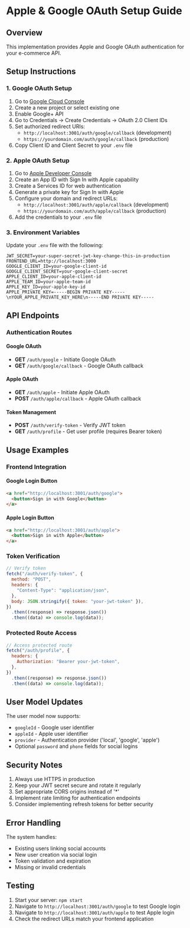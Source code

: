 # Apple & Google OAuth Setup Guide

## Overview

This implementation provides Apple and Google OAuth authentication for your e-commerce API.

## Setup Instructions

### 1. Google OAuth Setup

1. Go to [Google Cloud Console](https://console.cloud.google.com/)
2. Create a new project or select existing one
3. Enable Google+ API
4. Go to Credentials → Create Credentials → OAuth 2.0 Client IDs
5. Set authorized redirect URIs:
   - `http://localhost:3001/auth/google/callback` (development)
   - `https://yourdomain.com/auth/google/callback` (production)
6. Copy Client ID and Client Secret to your `.env` file

### 2. Apple OAuth Setup

1. Go to [Apple Developer Console](https://developer.apple.com/)
2. Create an App ID with Sign In with Apple capability
3. Create a Services ID for web authentication
4. Generate a private key for Sign In with Apple
5. Configure your domain and redirect URLs:
   - `http://localhost:3001/auth/apple/callback` (development)
   - `https://yourdomain.com/auth/apple/callback` (production)
6. Add the credentials to your `.env` file

### 3. Environment Variables

Update your `.env` file with the following:

```env
JWT_SECRET=your-super-secret-jwt-key-change-this-in-production
FRONTEND_URL=http://localhost:3000
GOOGLE_CLIENT_ID=your-google-client-id
GOOGLE_CLIENT_SECRET=your-google-client-secret
APPLE_CLIENT_ID=your-apple-client-id
APPLE_TEAM_ID=your-apple-team-id
APPLE_KEY_ID=your-apple-key-id
APPLE_PRIVATE_KEY=-----BEGIN PRIVATE KEY-----\nYOUR_APPLE_PRIVATE_KEY_HERE\n-----END PRIVATE KEY-----
```

## API Endpoints

### Authentication Routes

#### Google OAuth

- **GET** `/auth/google` - Initiate Google OAuth
- **GET** `/auth/google/callback` - Google OAuth callback

#### Apple OAuth

- **GET** `/auth/apple` - Initiate Apple OAuth
- **POST** `/auth/apple/callback` - Apple OAuth callback

#### Token Management

- **POST** `/auth/verify-token` - Verify JWT token
- **GET** `/auth/profile` - Get user profile (requires Bearer token)

## Usage Examples

### Frontend Integration

#### Google Login Button

```html
<a href="http://localhost:3001/auth/google">
  <button>Sign in with Google</button>
</a>
```

#### Apple Login Button

```html
<a href="http://localhost:3001/auth/apple">
  <button>Sign in with Apple</button>
</a>
```

### Token Verification

```javascript
// Verify token
fetch("/auth/verify-token", {
  method: "POST",
  headers: {
    "Content-Type": "application/json",
  },
  body: JSON.stringify({ token: "your-jwt-token" }),
})
  .then((response) => response.json())
  .then((data) => console.log(data));
```

### Protected Route Access

```javascript
// Access protected route
fetch("/auth/profile", {
  headers: {
    Authorization: "Bearer your-jwt-token",
  },
})
  .then((response) => response.json())
  .then((data) => console.log(data));
```

## User Model Updates

The user model now supports:

- `googleId` - Google user identifier
- `appleId` - Apple user identifier
- `provider` - Authentication provider ('local', 'google', 'apple')
- Optional `password` and `phone` fields for social logins

## Security Notes

1. Always use HTTPS in production
2. Keep your JWT secret secure and rotate it regularly
3. Set appropriate CORS origins instead of '\*'
4. Implement rate limiting for authentication endpoints
5. Consider implementing refresh tokens for better security

## Error Handling

The system handles:

- Existing users linking social accounts
- New user creation via social login
- Token validation and expiration
- Missing or invalid credentials

## Testing

1. Start your server: `npm start`
2. Navigate to `http://localhost:3001/auth/google` to test Google login
3. Navigate to `http://localhost:3001/auth/apple` to test Apple login
4. Check the redirect URLs match your frontend application
